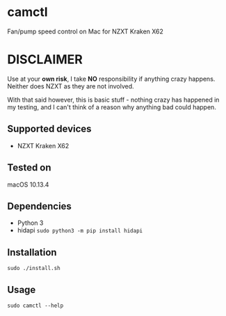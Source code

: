 # camctl
Fan/pump speed control on Mac for NZXT Kraken X62

# DISCLAIMER
Use at your **own risk**, I take **NO** responsibility if anything crazy happens. Neither does NZXT as they are not involved.

With that said however, this is basic stuff - nothing crazy has happened in my testing, and I can't think of a reason why anything bad could happen.

## Supported devices

* NZXT Kraken X62

## Tested on
macOS 10.13.4

## Dependencies
* Python 3
* hidapi ```sudo python3 -m pip install hidapi```

## Installation
```Shell
sudo ./install.sh
```

## Usage
```Shell
sudo camctl --help
```
